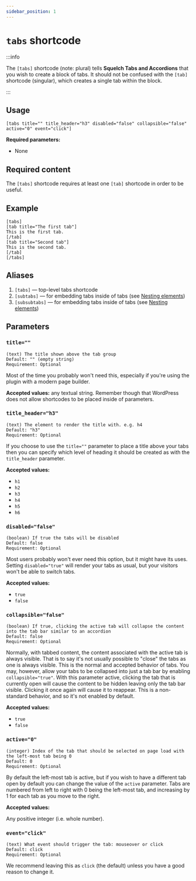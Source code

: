 ```yaml
---
sidebar_position: 1
---
```


# `tabs` shortcode

:::info

The `[tabs]` shortcode (note: plural) tells **Squelch Tabs and Accordions** that you wish to create a block of tabs. It should not be confused with the `[tab]` shortcode (singular), which creates a single tab within the block.

:::

## Usage

```
[tabs title="" title_header="h3" disabled="false" collapsible="false" active="0" event="click"]
```

**Required parameters:**

* None

## Required content

The `[tabs]` shortcode requires at least one `[tab]` shortcode in order to be useful.

## Example

```
[tabs]
[tab title="The first tab"]
This is the first tab.
[/tab]
[tab title="Second tab"]
This is the second tab.
[/tab]
[/tabs]
```

## Aliases

1. `[tabs]` — top-level tabs shortcode
1. `[subtabs]` — for embedding tabs inside of tabs (see [Nesting elements](../advanced/nesting-elements.md))
1. `[subsubtabs]` — for embedding tabs inside of tabs (see [Nesting elements](../advanced/nesting-elements.md))

## Parameters

### `title=""`

```
(text) The title shown above the tab group
Default: "" (empty string)
Requirement: Optional
```

Most of the time you probably won't need this, especially if you're using the plugin with a modern page builder.

**Accepted values:** any textual string. Remember though that WordPress does not allow shortcodes to be placed inside of parameters.

### `title_header="h3"`

```
(text) The element to render the title with. e.g. h4
Default: "h3"
Requirement: Optional
```

If you choose to use the `title=""` parameter to place a title above your tabs then you can specify which level of heading it should be created as with the `title_header` parameter.

**Accepted values:**

* `h1`
* `h2`
* `h3`
* `h4`
* `h5`
* `h6`

### `disabled="false"`

```
(boolean) If true the tabs will be disabled
Default: false
Requirement: Optional
```

Most users probably won't ever need this option, but it might have its uses. Setting `disabled="true"` will render your tabs as usual, but your visitors won't be able to switch tabs.

**Accepted values:**

* `true`
* `false`

### `collapsible="false"`

```
(boolean) If true, clicking the active tab will collapse the content into the tab bar similar to an accordion
Default: false
Requirement: Optional
```

Normally, with tabbed content, the content associated with the active tab is always visible. That is to say it's not usually possible to "close" the tabs as one is always visible. This is the normal and accepted behavior of tabs. You may, however, allow your tabs to be collapsed into just a tab bar by enabling `collapsible="true"`. With this parameter active, clicking the tab that is currently open will cause the content to be hidden leaving only the tab bar visible. Clicking it once again will cause it to reappear. This is a non-standard behavior, and so it's not enabled by default.

**Accepted values:**

* `true`
* `false`

### `active="0"`

```
(integer) Index of the tab that should be selected on page load with the left-most tab being 0
Default: 0
Requirement: Optional
```

By default the left-most tab is active, but if you wish to have a different tab open by default you can change the value of the `active` parameter. Tabs are numbered from left to right with 0 being the left-most tab, and increasing by 1 for each tab as you move to the right.

**Accepted values:**

Any positive integer (i.e. whole number).

### `event="click"`

```
(text) What event should trigger the tab: mouseover or click
Default: click
Requirement: Optional
```
We recommend leaving this as `click` (the default) unless you have a good reason to change it.

